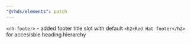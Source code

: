 ```yaml
---
"@rhds/elements": patch
---
```


`<rh-footer>` - added footer title slot with default `<h2>Red Hat footer</h2>` for accesisble heading hierarchy

